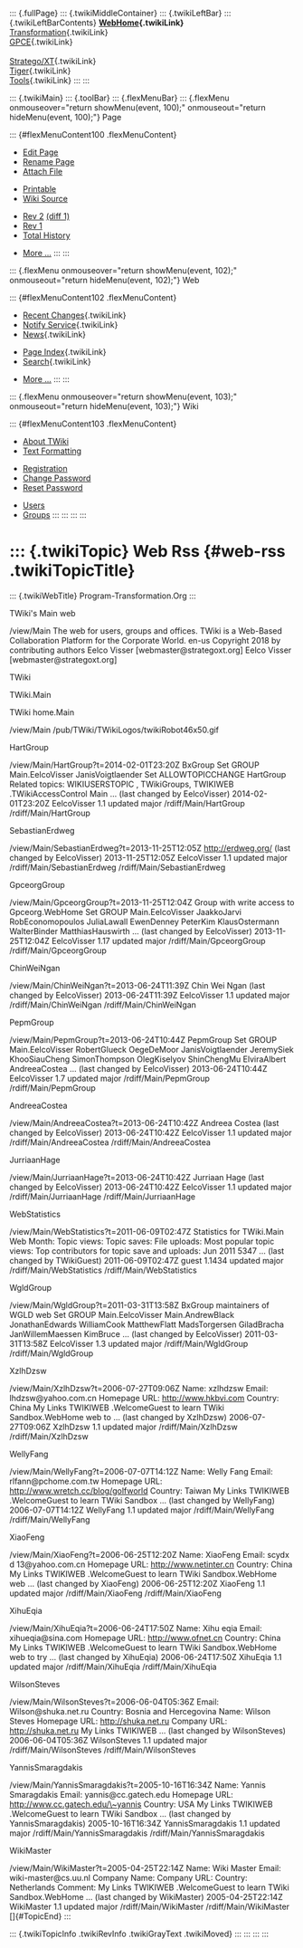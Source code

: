 ::: {.fullPage}
::: {.twikiMiddleContainer}
::: {.twikiLeftBar}
::: {.twikiLeftBarContents}
**[WebHome](WebHome){.twikiLink}**\
[Transformation](../Transform/WebHome){.twikiLink}\
[GPCE](../Gpce/WebHome){.twikiLink}\
\
[Stratego/XT](../Stratego/WebHome){.twikiLink}\
[Tiger](../Tiger/WebHome){.twikiLink}\
[Tools](../Tools/WebHome){.twikiLink}
:::
:::

::: {.twikiMain}
::: {.toolBar}
::: {.flexMenuBar}
::: {.flexMenu onmouseover="return showMenu(event, 100);" onmouseout="return hideMenu(event, 100);"}
Page

::: {#flexMenuContent100 .flexMenuContent}
-   [Edit
    Page](http://www.program-transformation.org/edit/Main/WebRss?t=1536826253)
-   [Rename
    Page](http://www.program-transformation.org/rename/Main/WebRss)
-   [Attach
    File](http://www.program-transformation.org/attach/Main/WebRss)

<!-- -->

-   [Printable](http://www.program-transformation.org/view/Main/WebRss?skin=print.pattern)
-   [Wiki
    Source](http://www.program-transformation.org/view/Main/WebRss?skin=text&raw=on&contenttype=text/plain)

<!-- -->

-   [Rev
    2](http://www.program-transformation.org/view/Main/WebRss?rev=1.2)
    [(diff 1)](http://www.program-transformation.org/rdiff/Main/WebRss?rev1=1.2&rev2=1.1)
-   [Rev
    1](http://www.program-transformation.org/view/Main/WebRss?rev=1.1)
-   [Total
    History](http://www.program-transformation.org/rdiff/Main/WebRss)

<!-- -->

-   [More
    \...](http://www.program-transformation.org/oops/Main/WebRss?template=oopsmore&param1=1.2&param2=1.2)
:::
:::

::: {.flexMenu onmouseover="return showMenu(event, 102);" onmouseout="return hideMenu(event, 102);"}
Web

::: {#flexMenuContent102 .flexMenuContent}
-   [Recent Changes](WebChanges){.twikiLink}
-   [Notify Service](WebNotify){.twikiLink}
-   [News](WebNews){.twikiLink}

<!-- -->

-   [Page Index](WebIndex){.twikiLink}
-   [Search](WebSearch){.twikiLink}

<!-- -->

-   [More
    \...](http://www.program-transformation.org/oops/Main/WebRss?template=oopsmore&param1=1.2&param2=1.2)
:::
:::

::: {.flexMenu onmouseover="return showMenu(event, 103);" onmouseout="return hideMenu(event, 103);"}
Wiki

::: {#flexMenuContent103 .flexMenuContent}
-   [About
    TWiki](http://www.program-transformation.org/view/TWiki/WebHome)
-   [Text
    Formatting](http://www.program-transformation.org/view/TWiki/TextFormattingRules)

<!-- -->

-   [Registration](http://www.program-transformation.org/view/TWiki/TWikiRegistration)
-   [Change
    Password](http://www.program-transformation.org/view/TWiki/ChangePassword)
-   [Reset
    Password](http://www.program-transformation.org/view/TWiki/ResetPassword)

<!-- -->

-   [Users](http://www.program-transformation.org/view/Main/TWikiUsers)
-   [Groups](http://www.program-transformation.org/view/Main/TWikiGroups)
:::
:::
:::
:::

::: {.twikiTopic}
Web Rss {#web-rss .twikiTopicTitle}
=======

::: {.twikiWebTitle}
Program-Transformation.Org
:::

TWiki\'s Main web

/view/Main The web for users, groups and offices. TWiki is a Web-Based
Collaboration Platform for the Corporate World. en-us Copyright 2018 by
contributing authors Eelco Visser \[webmaster\@strategoxt.org\] Eelco
Visser \[webmaster\@strategoxt.org\]

TWiki

TWiki.Main

TWiki home.Main

/view/Main /pub/TWiki/TWikiLogos/twikiRobot46x50.gif

HartGroup

/view/Main/HartGroup?t=2014-02-01T23:20Z BxGroup Set GROUP
Main.EelcoVisser JanisVoigtlaender Set ALLOWTOPICCHANGE HartGroup
Related topics: WIKIUSERSTOPIC , TWikiGroups, TWIKIWEB
.TWikiAccessControl Main \... (last changed by EelcoVisser)
2014-02-01T23:20Z EelcoVisser 1.1 updated major /rdiff/Main/HartGroup
/rdiff/Main/HartGroup

SebastianErdweg

/view/Main/SebastianErdweg?t=2013-11-25T12:05Z http://erdweg.org/ (last
changed by EelcoVisser) 2013-11-25T12:05Z EelcoVisser 1.1 updated major
/rdiff/Main/SebastianErdweg /rdiff/Main/SebastianErdweg

GpceorgGroup

/view/Main/GpceorgGroup?t=2013-11-25T12:04Z Group with write access to
Gpceorg.WebHome Set GROUP Main.EelcoVisser JaakkoJarvi RobEconomopoulos
JuliaLawall EwenDenney PeterKim KlausOstermann WalterBinder
MatthiasHauswirth \... (last changed by EelcoVisser) 2013-11-25T12:04Z
EelcoVisser 1.17 updated major /rdiff/Main/GpceorgGroup
/rdiff/Main/GpceorgGroup

ChinWeiNgan

/view/Main/ChinWeiNgan?t=2013-06-24T11:39Z Chin Wei Ngan (last changed
by EelcoVisser) 2013-06-24T11:39Z EelcoVisser 1.1 updated major
/rdiff/Main/ChinWeiNgan /rdiff/Main/ChinWeiNgan

PepmGroup

/view/Main/PepmGroup?t=2013-06-24T10:44Z PepmGroup Set GROUP
Main.EelcoVisser RobertGlueck OegeDeMoor JanisVoigtlaender JeremySiek
KhooSiauCheng SimonThompson OlegKiselyov ShinChengMu ElviraAlbert
AndreeaCostea \... (last changed by EelcoVisser) 2013-06-24T10:44Z
EelcoVisser 1.7 updated major /rdiff/Main/PepmGroup
/rdiff/Main/PepmGroup

AndreeaCostea

/view/Main/AndreeaCostea?t=2013-06-24T10:42Z Andreea Costea (last
changed by EelcoVisser) 2013-06-24T10:42Z EelcoVisser 1.1 updated major
/rdiff/Main/AndreeaCostea /rdiff/Main/AndreeaCostea

JurriaanHage

/view/Main/JurriaanHage?t=2013-06-24T10:42Z Jurriaan Hage (last changed
by EelcoVisser) 2013-06-24T10:42Z EelcoVisser 1.1 updated major
/rdiff/Main/JurriaanHage /rdiff/Main/JurriaanHage

WebStatistics

/view/Main/WebStatistics?t=2011-06-09T02:47Z Statistics for TWiki.Main
Web Month: Topic views: Topic saves: File uploads: Most popular topic
views: Top contributors for topic save and uploads: Jun 2011 5347 \...
(last changed by TWikiGuest) 2011-06-09T02:47Z guest 1.1434 updated
major /rdiff/Main/WebStatistics /rdiff/Main/WebStatistics

WgldGroup

/view/Main/WgldGroup?t=2011-03-31T13:58Z BxGroup maintainers of WGLD web
Set GROUP Main.EelcoVisser Main.AndrewBlack JonathanEdwards WilliamCook
MatthewFlatt MadsTorgersen GiladBracha JanWillemMaessen KimBruce \...
(last changed by EelcoVisser) 2011-03-31T13:58Z EelcoVisser 1.3 updated
major /rdiff/Main/WgldGroup /rdiff/Main/WgldGroup

XzlhDzsw

/view/Main/XzlhDzsw?t=2006-07-27T09:06Z Name: xzlhdzsw Email:
lhdzsw\@yahoo.com.cn Homepage URL: http://www.hkbvi.com Country: China
My Links TWIKIWEB .WelcomeGuest to learn TWiki Sandbox.WebHome web to
\... (last changed by XzlhDzsw) 2006-07-27T09:06Z XzlhDzsw 1.1 updated
major /rdiff/Main/XzlhDzsw /rdiff/Main/XzlhDzsw

WellyFang

/view/Main/WellyFang?t=2006-07-07T14:12Z Name: Welly Fang Email:
rlfann\@pchome.com.tw Homepage URL: http://www.wretch.cc/blog/golfworld
Country: Taiwan My Links TWIKIWEB .WelcomeGuest to learn TWiki Sandbox
\... (last changed by WellyFang) 2006-07-07T14:12Z WellyFang 1.1 updated
major /rdiff/Main/WellyFang /rdiff/Main/WellyFang

XiaoFeng

/view/Main/XiaoFeng?t=2006-06-25T12:20Z Name: XiaoFeng Email: scydx d
13\@yahoo.com.cn Homepage URL: http://www.netinter.cn Country: China My
Links TWIKIWEB .WelcomeGuest to learn TWiki Sandbox.WebHome web \...
(last changed by XiaoFeng) 2006-06-25T12:20Z XiaoFeng 1.1 updated major
/rdiff/Main/XiaoFeng /rdiff/Main/XiaoFeng

XihuEqia

/view/Main/XihuEqia?t=2006-06-24T17:50Z Name: Xihu eqia Email:
xihueqia\@sina.com Homepage URL: http://www.ofnet.cn Country: China My
Links TWIKIWEB .WelcomeGuest to learn TWiki Sandbox.WebHome web to try
\... (last changed by XihuEqia) 2006-06-24T17:50Z XihuEqia 1.1 updated
major /rdiff/Main/XihuEqia /rdiff/Main/XihuEqia

WilsonSteves

/view/Main/WilsonSteves?t=2006-06-04T05:36Z Email: Wilson\@shuka.net.ru
Country: Bosnia and Hercegovina Name: Wilson Steves Homepage URL:
http://shuka.net.ru Company URL: http://shuka.net.ru My Links TWIKIWEB
\... (last changed by WilsonSteves) 2006-06-04T05:36Z WilsonSteves 1.1
updated major /rdiff/Main/WilsonSteves /rdiff/Main/WilsonSteves

YannisSmaragdakis

/view/Main/YannisSmaragdakis?t=2005-10-16T16:34Z Name: Yannis
Smaragdakis Email: yannis\@cc.gatech.edu Homepage URL:
http://www.cc.gatech.edu/\~yannis Country: USA My Links TWIKIWEB
.WelcomeGuest to learn TWiki Sandbox \... (last changed by
YannisSmaragdakis) 2005-10-16T16:34Z YannisSmaragdakis 1.1 updated major
/rdiff/Main/YannisSmaragdakis /rdiff/Main/YannisSmaragdakis

WikiMaster

/view/Main/WikiMaster?t=2005-04-25T22:14Z Name: Wiki Master Email:
wiki-master\@cs.uu.nl Company Name: Company URL: Country: Netherlands
Comment: My Links TWIKIWEB .WelcomeGuest to learn TWiki Sandbox.WebHome
\... (last changed by WikiMaster) 2005-04-25T22:14Z WikiMaster 1.1
updated major /rdiff/Main/WikiMaster /rdiff/Main/WikiMaster\
[]{#TopicEnd}
:::

::: {.twikiTopicInfo .twikiRevInfo .twikiGrayText .twikiMoved}
:::
:::
:::
:::

